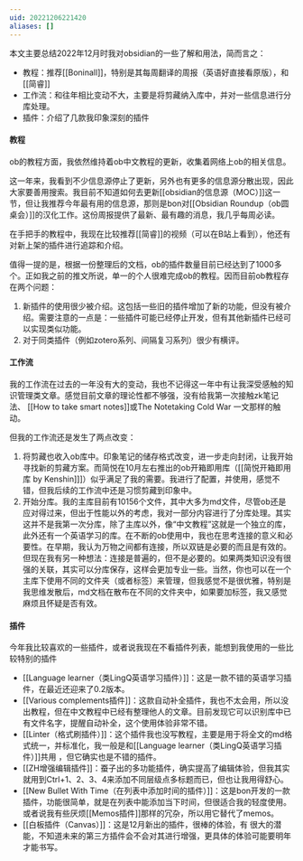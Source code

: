 ```yaml
---
uid: 20221206221420
aliases: []
---
```

本文主要总结2022年12月时我对obsidian的一些了解和用法，简而言之：
- 教程：推荐[[Boninall]]，特别是其每周翻译的周报（英语好直接看原版），和[[简睿]]
- 工作流：和往年相比变动不大，主要是将剪藏纳入库中，并对一些信息进行分库处理。
- 插件：介绍了几款我印象深刻的插件

#### 教程
ob的教程方面，我依然维持着ob中文教程的更新，收集着网络上ob的相关信息。

这一年来，我看到不少信息源停止了更新，另外也有更多的信息源分散出现，因此大家要善用搜索。我目前不知道如何去更新[[obsidian的信息源（MOC）]]这一节，但让我推荐今年最有用的信息源，那则是bon对[[Obsidian Roundup（ob圆桌会）]]的汉化工作。这份周报提供了最新、最有趣的消息，我几乎每周必读。

在手把手的教程中，我现在比较推荐[[简睿]]的视频（可以在B站上看到），他还有对新上架的插件进行追踪和介绍。

值得一提的是，根据一份整理后的文档，ob的插件数量目前已经达到了1000多个。正如我之前的推文所说，单一的个人很难完成ob的教程。因而目前ob教程存在两个问题：
1. 新插件的使用很少被介绍。这包括一些旧的插件增加了新的功能，但没有被介绍。需要注意的一点是：一些插件可能已经停止开发，但有其他新插件已经可以实现类似功能。
2. 对于同类插件（例如zotero系列、间隔复习系列）很少有横评。

#### 工作流
我的工作流在过去的一年没有大的变动，我也不记得这一年中有让我深受感触的知识管理类文章。感觉目前文章的理论性都不够强，没有给我第一次接触zk笔记法、 [[How to take smart notes]]或The Notetaking Cold War 一文那样的触动。

但我的工作流还是发生了两点改变：
1. 将剪藏也收入ob库中。印象笔记的储存格式改变，进一步走向封闭，让我开始寻找新的剪藏方案。而简悦在10月左右推出的ob开箱即用库（[[简悦开箱即用库 by Kenshin]]]）似乎满足了我的需要。我进行了配置，并使用，感觉不错，但我后续的工作流中还是习惯剪藏到印象中。
2. 开始分库。我的主库目前有10156个文件，其中大多为md文件，尽管ob还是应对得过来，但出于性能以外的考虑，我对一部分内容进行了分库处理。其实这并不是我第一次分库，除了主库以外，像“中文教程”这就是一个独立的库，此外还有一个英语学习的库。在不断的ob使用中，我也在思考连接的意义和必要性。在早期，我认为万物之间都有连接，所以双链是必要的而且是有效的。但现在我有另一种想法：连接是普遍的，但不是必要的。如果两类知识没有很强的关联，其实可以分库保存，这样会更加专业一些。当然，你也可以在一个主库下使用不同的文件夹（或者标签）来管理，但我感觉不是很优雅，特别是我思维发散后，md文档在散布在不同的文件夹中，如果要加标签，我又感觉麻烦且怀疑是否有效。

#### 插件
今年我比较喜欢的一些插件，或者说我现在不看插件列表，能想到我使用的一些比较特别的插件
- [[Language learner（类LingQ英语学习插件）]]：这是一款不错的英语学习插件，在最近还迎来了0.2版本。
- [[Various complements插件]]：这款自动补全插件，我也不太会用，所以没出教程，但在中文教程中已经有整理他人的文章。目前发现它可以识别库中已有文件名字，提醒自动补全，这个使用体验非常不错。
- [[Linter（格式刷插件）]]：这个插件我也没写教程，主要是用于将全文的md格式统一，并标准化，我一般是和[[Language learner（类LingQ英语学习插件）]]共用 ，但它确实也是不错的插件。
- [[ZH增强编辑插件]]：蚕子出的多功能插件，确实提高了编辑体验，但我其实就用到Ctrl+1、2、3、4来添加不同层级点多标题而已，但也让我用得舒心。
- [[New Bullet With Time（在列表中添加时间的插件）]]：这是bon开发的一款插件，功能很简单，就是在列表中能添加当下时间，但很适合我的轻度使用。或者说我有些厌烦[[Memos插件]]那样的冗杂，所以用它替代了memos。
- [[白板插件（Canvas）]]：这是12月新出的插件，很棒的体验，有 很大的潜能，不知道未来的第三方插件会不会对其进行增强，更具体的体验可能要明年才能书写。
